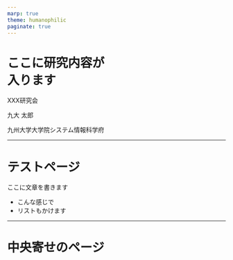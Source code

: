 ```yaml
---
marp: true
theme: humanophilic
paginate: true
---
```


<!-- _class: title -->

<div class="top">
  <h1 class="title">ここに研究内容が<br />入ります</h1>
  <p class="subtitle">XXX研究会</p>
</div>
<div class="bottom">
  <p class="name">九大 太郎</p>
  <p class="affiliation">九州大学大学院システム情報科学府</p>
</div>

---

# テストページ

ここに文章を書きます

- こんな感じで
- リストもかけます

---

<!-- _class: center -->

# 中央寄せのページ
